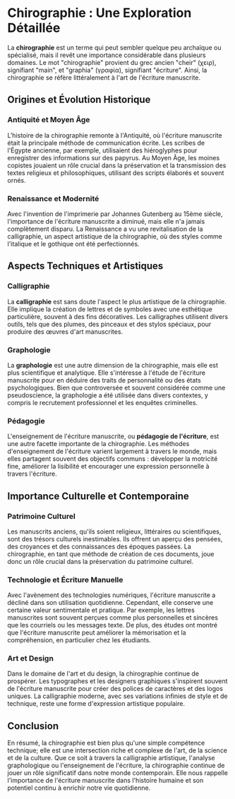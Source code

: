 # Chirographie : Une Exploration Détaillée

La **chirographie** est un terme qui peut sembler quelque peu archaïque ou spécialisé, mais il revêt une importance considérable dans plusieurs domaines. Le mot "chirographie" provient du grec ancien "cheir" (χειρ), signifiant "main", et "graphia" (γραφία), signifiant "écriture". Ainsi, la chirographie se réfère littéralement à l'art de l'écriture manuscrite.

## Origines et Évolution Historique

### Antiquité et Moyen Âge

L'histoire de la chirographie remonte à l'Antiquité, où l'écriture manuscrite était la principale méthode de communication écrite. Les scribes de l'Égypte ancienne, par exemple, utilisaient des hiéroglyphes pour enregistrer des informations sur des papyrus. Au Moyen Âge, les moines copistes jouaient un rôle crucial dans la préservation et la transmission des textes religieux et philosophiques, utilisant des scripts élaborés et souvent ornés.

### Renaissance et Modernité

Avec l'invention de l'imprimerie par Johannes Gutenberg au 15ème siècle, l'importance de l'écriture manuscrite a diminué, mais elle n'a jamais complètement disparu. La Renaissance a vu une revitalisation de la calligraphie, un aspect artistique de la chirographie, où des styles comme l'italique et le gothique ont été perfectionnés.

## Aspects Techniques et Artistiques

### Calligraphie

La **calligraphie** est sans doute l'aspect le plus artistique de la chirographie. Elle implique la création de lettres et de symboles avec une esthétique particulière, souvent à des fins décoratives. Les calligraphes utilisent divers outils, tels que des plumes, des pinceaux et des stylos spéciaux, pour produire des œuvres d'art manuscrites.

### Graphologie

La **graphologie** est une autre dimension de la chirographie, mais elle est plus scientifique et analytique. Elle s'intéresse à l'étude de l'écriture manuscrite pour en déduire des traits de personnalité ou des états psychologiques. Bien que controversée et souvent considérée comme une pseudoscience, la graphologie a été utilisée dans divers contextes, y compris le recrutement professionnel et les enquêtes criminelles.

### Pédagogie

L'enseignement de l'écriture manuscrite, ou **pédagogie de l'écriture**, est une autre facette importante de la chirographie. Les méthodes d'enseignement de l'écriture varient largement à travers le monde, mais elles partagent souvent des objectifs communs : développer la motricité fine, améliorer la lisibilité et encourager une expression personnelle à travers l'écriture.

## Importance Culturelle et Contemporaine

### Patrimoine Culturel

Les manuscrits anciens, qu'ils soient religieux, littéraires ou scientifiques, sont des trésors culturels inestimables. Ils offrent un aperçu des pensées, des croyances et des connaissances des époques passées. La chirographie, en tant que méthode de création de ces documents, joue donc un rôle crucial dans la préservation du patrimoine culturel.

### Technologie et Écriture Manuelle

Avec l'avènement des technologies numériques, l'écriture manuscrite a décliné dans son utilisation quotidienne. Cependant, elle conserve une certaine valeur sentimentale et pratique. Par exemple, les lettres manuscrites sont souvent perçues comme plus personnelles et sincères que les courriels ou les messages texte. De plus, des études ont montré que l'écriture manuscrite peut améliorer la mémorisation et la compréhension, en particulier chez les étudiants.

### Art et Design

Dans le domaine de l'art et du design, la chirographie continue de prospérer. Les typographes et les designers graphiques s'inspirent souvent de l'écriture manuscrite pour créer des polices de caractères et des logos uniques. La calligraphie moderne, avec ses variations infinies de style et de technique, reste une forme d'expression artistique populaire.

## Conclusion

En résumé, la chirographie est bien plus qu'une simple compétence technique; elle est une intersection riche et complexe de l'art, de la science et de la culture. Que ce soit à travers la calligraphie artistique, l'analyse graphologique ou l'enseignement de l'écriture, la chirographie continue de jouer un rôle significatif dans notre monde contemporain. Elle nous rappelle l'importance de l'écriture manuscrite dans l'histoire humaine et son potentiel continu à enrichir notre vie quotidienne.